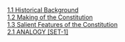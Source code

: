 [1.1 Historical Background](https://yoursamlan.github.io/Polity/1.1_Historical_Background.html)  <br />  [1.2 Making of the Constitution](https://yoursamlan.github.io/Polity/1.2_Making_of_the_Constitution.html)  <br />  [1.3 Salient Features of the Constitution](https://yoursamlan.github.io/Polity/1.3_Salient_Features_of_the_Constitution.html)  <br />  [2.1 ANALOGY [SET-1]](https://yoursamlan.github.io/Polity/2.1_ANALOGY_[SET-1].html)  <br />  